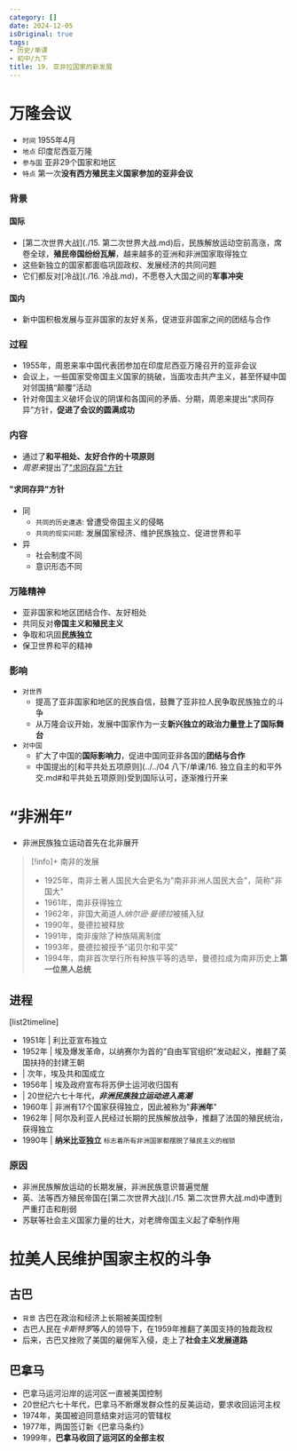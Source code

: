 ```yaml
---
category: []
date: 2024-12-05
isOriginal: true
tags:
- 历史/单课
- 初中/九下
title: 19. 亚非拉国家的新发展
---
```

# 万隆会议
- `时间` 1955年4月
- `地点` 印度尼西亚万隆
- `参与国` 亚非29个国家和地区
- `特点` 第一次**没有西方殖民主义国家参加的亚非会议**
### 背景
#### 国际
- [第二次世界大战](./15. 第二次世界大战.md)后，民族解放运动空前高涨，席卷全球，**殖民帝国纷纷瓦解**，越来越多的亚洲和非洲国家取得独立
- 这些新独立的国家都面临巩固政权、发展经济的共同问题
- 它们都反对[冷战](./16. 冷战.md)，不愿卷入大国之间的**军事冲突**
#### 国内
- 新中国积极发展与亚非国家的友好关系，促进亚非国家之间的团结与合作
### 过程
- 1955年，周恩来率中国代表团参加在印度尼西亚万隆召开的亚非会议
- 会议上，一些国家受帝国主义国家的挑破，当面攻击共产主义，甚至怀疑中国对邻国搞“颠覆”活动
- 针对帝国主义破坏会议的阴谋和各国间的矛盾、分期，周恩来提出“求同存异”方针，**促进了会议的圆满成功**
### 内容
- 通过了**和平相处、友好合作的十项原则**
- *周恩来*提出了["求同存异"方针](#"求同存异"方针)
#### "求同存异"方针
- 同
    - `共同的历史遭遇`: 曾遭受帝国主义的侵略
    - `共同的现实问题`: 发展国家经济、维护民族独立、促进世界和平
- 异
    - 社会制度不同
    -  意识形态不同
### 万隆精神
- 亚非国家和地区团结合作、友好相处
- 共同反对**帝国主义和殖民主义**
- 争取和巩固**民族独立**
- 保卫世界和平的精神
### 影响
- `对世界`
    - 提高了亚非国家和地区的民族自信，鼓舞了亚非拉人民争取民族独立的斗争
    - 从万隆会议开始，发展中国家作为一支**新兴独立的政治力量登上了国际舞台**
- `对中国`
    - 扩大了中国的**国际影响力**，促进中国同亚非各国的**团结与合作**
    - 中国提出的[和平共处五项原则](../../04 八下/单课/16. 独立自主的和平外交.md#和平共处五项原则)受到国际认可，逐渐推行开来
# “非洲年”
- 非洲民族独立运动首先在北非展开
> [!info]+ 南非的发展
> - 1925年，南非土著人国民大会更名为"南非非洲人国民大会"，简称"非国大"
> - 1961年，南非获得独立
> - 1962年，非国大蔺道人*纳尔逊·曼德拉*被捕入狱
> - 1990年，曼德拉被释放
> - 1991年，南非废除了种族隔离制度
> - 1993年，曼德拉被授予“诺贝尔和平奖”
> - 1994年，南非首次举行所有种族平等的选举，曼德拉成为南非历史上**第一位黑人总统**
## 进程
[list2timeline]
- 1951年 | 利比亚宣布独立
- 1952年 | 埃及爆发革命，以纳赛尔为首的“自由军官组织”发动起义，推翻了英国扶持的封建王朝
- | 次年，埃及共和国成立
- 1956年 | 埃及政府宣布将苏伊士运河收归国有
- | 20世纪六七十年代，***非洲民族独立运动进入高潮***
- 1960年 | 非洲有17个国家获得独立，因此被称为"**非洲年**"
- 1962年 | 阿尔及利亚人民经过长期的民族解放战争，推翻了法国的殖民统治，获得独立
- 1990年 | **纳米比亚独立** `标志着所有非洲国家都摆脱了殖民主义的枷锁`
### 原因
- 非洲民族解放运动的长期发展，非洲民族意识普遍觉醒
- 英、法等西方殖民帝国在[第二次世界大战](./15. 第二次世界大战.md)中遭到严重打击和削弱
- 苏联等社会主义国家力量的壮大，对老牌帝国主义起了牵制作用
# 拉美人民维护国家主权的斗争
## 古巴
- `背景` 古巴在政治和经济上长期被美国控制
- 古巴人民在*卡斯特罗*等人的领导下，在1959年推翻了美国支持的独裁政权
- 后来，古巴又挫败了美国的雇佣军入侵，走上了**社会主义发展道路**
## 巴拿马
- 巴拿马运河沿岸的运河区一直被美国控制
- 20世纪六七十年代，巴拿马不断爆发群众性的反美运动，要求收回运河主权
- 1974年，美国被迫同意结束对运河的管辖权
- 1977年，两国签订新《巴拿马条约》
- 1999年，**巴拿马收回了运河区的全部主权**